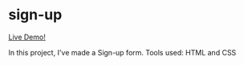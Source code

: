# sign-up

[Live Demo!](https://nandkishorjadoun.github.io/sign-up/)

In this project, I've made a Sign-up form.
Tools used: HTML and CSS